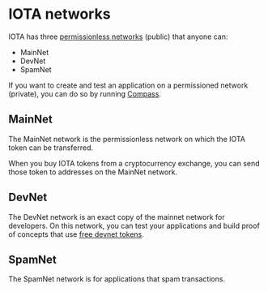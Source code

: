 # IOTA networks

IOTA has three [permissionless networks](concepts/distributed-ledger-technology.md) (public) that anyone can:
* MainNet
* DevNet
* SpamNet

If you want to create and test an application on a permissioned network (private), you can do so by running [Compass](compass/introduction/overview.md).

## MainNet

The MainNet network is the permissionless network on which the IOTA token can be transferred.

When you buy IOTA tokens from a cryptocurrency exchange, you can send those token to addresses on the MainNet network.

## DevNet

The DevNet network is an exact copy of the mainnet network for developers. On this network, you can test your applications and build proof of concepts that use [free devnet tokens](https://faucet.testnet.iota.org).

## SpamNet

The SpamNet network is for applications that spam transactions.
